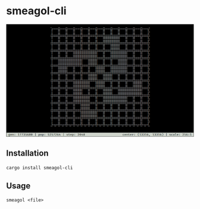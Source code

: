 # smeagol-cli

![screenshot](./screenshot.gif)

## Installation

```
cargo install smeagol-cli
```

## Usage

```
smeagol <file>
```
